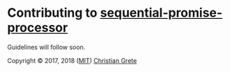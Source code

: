 # Contributing to [sequential-promise-processor][github-url]

Guidelines will follow soon.

Copyright © 2017, 2018 ([MIT](LICENSE.md)) [Christian Grete](https://christiangrete.com)

[github-url]: https://github.com/ChristianGrete/sequential-promise-processor